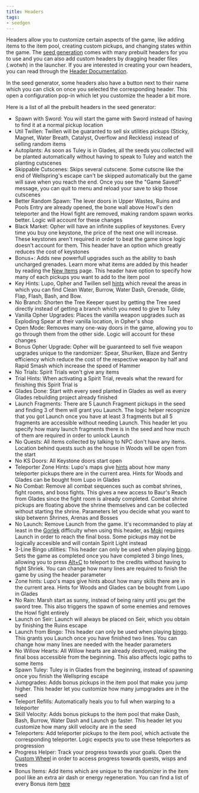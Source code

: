 ```yaml
---
title: Headers
tags:
- seedgen
---
```


Headers allow you to customize certain aspects of the game, like adding items to the item pool, creating custom pickups, and changing states within the game. The [seed generation](/seedgen) comes with many prebuilt headers for you to use and you can also add custom headers by dragging header files (.wotwh) in the launcher. If you are interested in creating your own headers, you can read through the [Header Documentation](https://docs.google.com/document/d/1IR1DHnbtO8rydCLEgFh-yp3iRkzZbFAG-EmR5hxrfmU/edit).

In the seed generator, some headers also have a button next to their name which you can click on once you selected the corresponding header. This open a configuration pop-in which let you customize the header a bit more.

Here is a list of all the prebuilt headers in the seed generator:
* Spawn with Sword: You will start the game with Sword instead of having to find it at a normal pickup location
* Util Twillen: Twillen will be guaranted to sell six utilities pickups (Sticky, Magnet, Water Breath, Catalyst, Overflow and Reckless) instead of selling random items
* Autoplants: As soon as Tuley is in Glades, all the seeds you collected will be planted automatically without having to speak to Tuley and watch the planting cutscenes
* Skippable Cutscenes: Skips several cutscene. Some cutscne like the end of Wellspring's escape can't be skipped automatically but the game will save when you reach the end. Once you see the "Game Saved!" message, you can quit to menu and reload your save to skip those cutscenes
* Better Random Spawn: The lever doors in Upper Wastes, Ruins and Pools Entry are already opened, the bone wall above Howl's den teleporter and the Howl fight are removed, making random spawn works better. Logic will account for these changes
* Black Market: Opher will have an infinite supplies of keystones. Every time you buy one keystone, the price of the next one will increase. These keystones aren't required in order to beat the game since logic doesn't account for them. This header have an option which greatly reduces the cost of keystones
* Bonus+: Adds new powerfull upgrades such as the ability to bash uncharged grenades. Learn more what items are added by this header by reading the [New Items](/features/new-items#bonus) page. This header have option to specify how many of each pickups you want to add to the item pool
* Key Hints: Lupo, Opher and Twillen sell [hints](/features/hints) which reveal the areas in which you can find Clean Water, Burrow, Water Dash, Grenade, Glide, Flap, Flash, Bash, and Bow.
* No Branch: Shorten the Tree Keeper quest by getting the Tree seed directly instead of getting a branch which you need to give to Tuley
* Vanilla Opher Upgrades: Places the vanilla weapon upgrades such as Exploding Spear at their vanilla location, in Opher's shop
* Open Mode: Removes many one-way doors in the game, allowing you to go through them from the other side. Logic will account for these changes
* Bonus Opher Upgrade: Opher will be guaranteed to sell five weapon upgrades unique to the randomizer: Spear, Shuriken, Blaze and Sentry efficiency which reduce the cost of the respective weapon by half and Rapid Smash which increase the speed of Hammer
* No Trials: Spirit Trials won't give any items
* Trial Hints: When activating a Spirit Trial, reveals what the reward for finishing this Spirit Trial is
* Glades Done: Start with every seed planted in Glades as well as every Glades rebuilding project already finished
* Launch Fragments: There are 5 Launch Fragment pickups in the seed and finding 3 of them will grant you Launch. The logic helper recognize that you got Launch once you have at least 3 fragments but all 5 fragments are accessible without needing Launch. This header let you specify how many launch fragments there is in the seed and how much of them are required in order to unlock Launch
* No Quests: All items collected by talking to NPC don't have any items. Location behind quests such as the house in Woods will be open from the start
* No KS Doors: All Keystone doors start open
* Teleporter Zone Hints: Lupo's maps give [hints](/features/hints) about how many teleporter pickups there are in the current area. Hints for Woods and Glades can be bought from Lupo in Glades
* No Combat: Remove all combat sequences such as combat shrines, fight rooms, and boss fights. This gives a new access to Baur's Reach from Glades since the fight room is already completed. Combat shrine pickups are floating above the shrine themselves and can be collected without starting the shrine. Parameters let you decide what you want to skip betwenn Shrines, Arenas and Bosses
* No Launch: Remove Launch from the game. It's recommanded to play at least in the [Gorlek](/seedgen/paths/gorlek) difficulty when using this header, as [Moki](/seedgen/paths/moki) requires Launch in order to reach the final boss. Some pickups may not be logically accesible and will contain Spirit Light instead
* 3-Line Bingo utilities: This header can only be used when playing [bingo](/features/multiplayer#bingo). Sets the game as completed once you have completed 3 bingo lines, allowing you to press [Alt+C](/features/special-commands) to teleport to the credits without having to fight Shriek. You can change how many lines are required to finish the game by using the header parameter
* Zone hints: Lupo's maps give hints about how many skills there are in the current area. Hints for Woods and Glades can be bought from Lupo in Glades
* No Rain: Marsh start as sunny, instead of being rainy until you get the sword tree. This also triggers the spawn of some enemies and removes the Howl fight entirely
* Launch on Seir: Launch will always be placed on Seir, which you obtain by finishing the Ruins escape
* Launch from Bingo: This header can only be used when playing [bingo](/features/multiplayer#bingo). This grants you Launch once you have finished two lines. You can change how many lines are needed with the header parameters
* No Willow Hearts: All Willow hearts are already destroyed, making the final boss accessible from the beginning. This also affects logic paths to some items
* Spawn Tuley: Tuley is in Glades from the beginning, instead of spawning once you finish the Wellspring escape
* Jumpgrades: Adds bonus pickups in the item pool that make you jump higher. This header let you customize how many jumpgrades are in the seed
* Teleport Refills: Automatically heals you to full when warping to a teleporter
* Skill Velocity: Adds bonus pickups to the item pool that make Dash, Bash, Burrow, Water Dash and Launch go faster. This header let you customize how many skill velocity are in the seed
* Teleporters: Add teleporter pickups to the item pool, which activate the corresponding teleporter. Logic expects you to use these teleporters as progression
* Progress Helper: Track your progress towards your goals. Open the [Custom Wheel](/features/custom-wheel) in order to access progress towards quests, wisps and trees
* Bonus Items: Add items which are unique to the randomizer in the item pool like an extra air dash or energy regeneration. You can find a list of every Bonus item [here](/features/new-items#bonus-items)